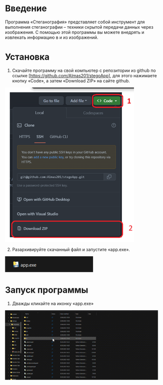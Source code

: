 # Введение
Программа «Стеганография» представляет собой инструмент для выполнения стеганографии – техники скрытой передачи данных через изображения. С помощью этой программы вы можете внедрять и извлекать информацию в и из изображений.

# Установка

1.	Скачайте программу на свой компьютер с репозитории из github по ссылке [https://github.com/Almas201/stegoApp], для этого нажимаете кнопку «Code», а затем «Download ZIP» на сайте github.
  
![](https://github.com/Almas201/stegoApp/blob/main/screenshots/1.png)

2.	Разархивируйте скачанный файл и запустите «app.exe».

![](https://github.com/Almas201/stegoApp/blob/main/screenshots/2.png)

# Запуск программы

1.	Дважды кликайте на иконку «app.exe»

![](https://github.com/Almas201/stegoApp/blob/main/screenshots/3.gif)


